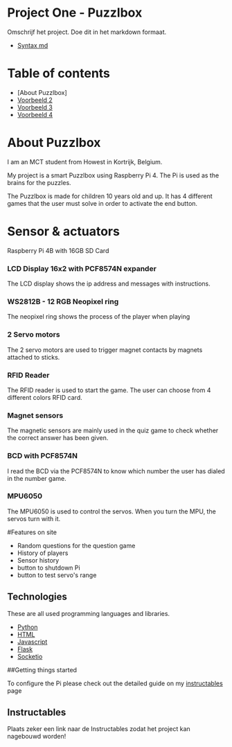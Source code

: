 # Project One - Puzzlbox


Omschrijf het project. Doe dit in het markdown formaat.
- [Syntax md](https://docs.github.com/en/get-started/writing-on-github/getting-started-with-writing-and-formatting-on-github/basic-writing-and-formatting-syntax)

# Table of contents
- [About Puzzlbox]
- [Voorbeeld 2](https://github.com/tsungtwu/flask-example/blob/master/README.md)
- [Voorbeeld 3](https://github.com/twbs/bootstrap/blob/main/README.md)
- [Voorbeeld 4](https://www.makeareadme.com/)

# About Puzzlbox
I am an MCT student from Howest in Kortrijk, Belgium.

My project is a smart Puzzlbox using Raspberry Pi 4.
The Pi is used as the brains for the puzzles.

The Puzzlbox is made for children 10 years old and up. It has 4 different games that the user must solve in order to activate the end button.

# Sensor & actuators
Raspberry Pi 4B with 16GB SD Card

### LCD Display 16x2 with PCF8574N expander

The LCD display shows the ip address and messages with instructions.

### WS2812B - 12 RGB Neopixel ring

The neopixel ring shows the process of the player when playing

### 2 Servo motors

The 2 servo motors are used to trigger magnet contacts by magnets attached to sticks.

### RFID Reader

The RFID reader is used to start the game. The user can choose from 4 different colors RFID card.

### Magnet sensors

The magnetic sensors are mainly used in the quiz game to check whether the correct answer has been given.

### BCD with PCF8574N

I read the BCD via the PCF8574N to know which number the user has dialed in the number game.

### MPU6050

The MPU6050 is used to control the servos. When you turn the MPU, the servos turn with it.

#Features on site

- Random questions for the question game
- History of players 
- Sensor history
- button to shutdown Pi
- button to test servo's range

## Technologies
These are all used programming languages and libraries.
- [Python](https://www.python.org/)
- [HTML](https://html.com/)
- [Javascript](https://www.javascript.com/)
- [Flask](https://flask.palletsprojects.com/en/2.1.x/)
- [Socketio](https://python-socketio.readthedocs.io/en/latest/)


##Getting things started

To configure the Pi please check out the detailed guide on my [instructables](https://www.instructables.com/PuzzlBox/) page

## Instructables


Plaats zeker een link naar de Instructables zodat het project kan nagebouwd worden!
